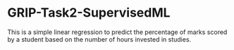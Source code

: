 # GRIP-Task2-SupervisedML
This is a simple linear regression to predict the percentage of marks scored by a student based on the number of hours invested in studies.
